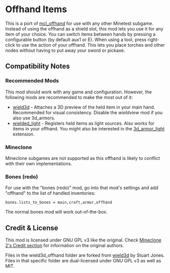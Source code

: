 # Offhand Items
This is a port of [mcl_offhand](https://github.com/MineClone2/MineClone2/tree/master/mods/HUD/mcl_offhand) for use with any other Minetest subgame.
Instead of using the offhand as a shield slot, this mod lets you use it for any item of your choice.
You can switch items between hands by pressing a configurable button (by default aux1 or E). When using a tool, press right-click to use the action of your offhand.
This lets you place torches and other nodes without having to put away your sword or pickaxe.

## Compatibility Notes

### Recommended Mods
This mod should work with any game and configuration. However, the following mods are recommended to make the most out of it:

* [wield3d](https://content.minetest.net/packages/stu/wield3d/) - Attaches a 3D preview of the held item in your main hand. Recommended for visual consistency. Disable the *wieldview* mod if you also use 3d_armors.
* [wielded_light](https://content.minetest.net/packages/bell07/wielded_light/) - Registers held items as light sources. Also works for items in your offhand. You might also be interested in the [3d_armor_light](https://content.minetest.net/packages/AntumDeluge/3d_armor_light/) extension.

### Mineclone
Mineclone subgames are not supported as this offhand is likely to conflict with their own implementations.

### Bones (redo)
For use with the "bones (redo)" mod, go into that mod's settings and add "offhand" to the list of handled inventories:
```
bones.lists_to_bones = main,craft,armor,offhand
```
The normal bones mod will work out-of-the-box.

## Credit & License
This mod is licensed under GNU GPL v3 like the original.
Check [Mineclone 2's Credit section](https://github.com/MineClone2/MineClone2/blob/master/CREDITS.md) for information on the original authors.

Files in the wield3d_offhand folder are forked from [wield3d](https://github.com/stujones11/wield3d) by Stuart Jones. Files in that specific folder are dual-licensed under GNU GPL v3 as well as MIT.